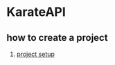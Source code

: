 # KarateAPI


## how to create a project 
1. [project setup](https://github.com/karatelabs/karate/wiki/Get-Started:-JetBrains-IntelliJ)